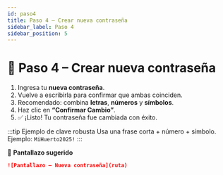 ```yaml
---
id: paso4
title: Paso 4 – Crear nueva contraseña
sidebar_label: Paso 4
sidebar_position: 5
---
```


# 🔑 Paso 4 – Crear nueva contraseña

1. Ingresa tu **nueva contraseña**.  
2. Vuelve a escribirla para confirmar que ambas coinciden.  
3. Recomendado: combina **letras**, **números** y **símbolos**.  
4. Haz clic en **“Confirmar Cambio”**.  
5. ✅ ¡Listo! Tu contraseña fue cambiada con éxito.

:::tip Ejemplo de clave robusta
Usa una frase corta + número + símbolo.  
Ejemplo: `MiHuerto2025!`
:::

📸 **Pantallazo sugerido**  
```md
![Pantallazo – Nueva contraseña](ruta)